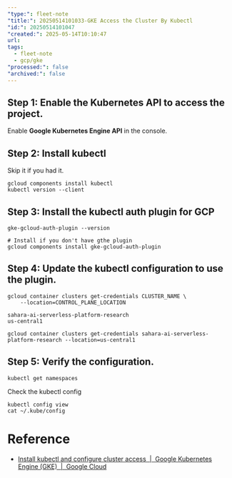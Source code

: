 ```yaml
---
"type:": fleet-note
"title:": 20250514101033-GKE Access the Cluster By Kubectl
"id:": 20250514101047
"created:": 2025-05-14T10:10:47
url: 
tags:
  - fleet-note
  - gcp/gke
"processed:": false
"archived:": false
---
```



## Step 1: Enable the Kubernetes API to access the project.

Enable **Google Kubernetes Engine API** in the console.

## Step 2: Install kubectl
Skip it if you had it.

```shell
gcloud components install kubectl
kubectl version --client
```

## Step 3: Install the kubectl auth plugin for GCP

```shell
gke-gcloud-auth-plugin --version

# Install if you don't have gthe plugin
gcloud components install gke-gcloud-auth-plugin

```

## Step 4: Update the kubectl configuration to use the plugin.

```shell
gcloud container clusters get-credentials CLUSTER_NAME \
    --location=CONTROL_PLANE_LOCATION

sahara-ai-serverless-platform-research
us-central1

gcloud container clusters get-credentials sahara-ai-serverless-platform-research --location=us-central1
```

## Step 5: Verify the configuration.

```shell
kubectl get namespaces
```

Check the kubectl config
```shell
kubectl config view
cat ~/.kube/config
```

# Reference
* [Install kubectl and configure cluster access  \|  Google Kubernetes Engine (GKE)  \|  Google Cloud](https://cloud.google.com/kubernetes-engine/docs/how-to/cluster-access-for-kubectl)